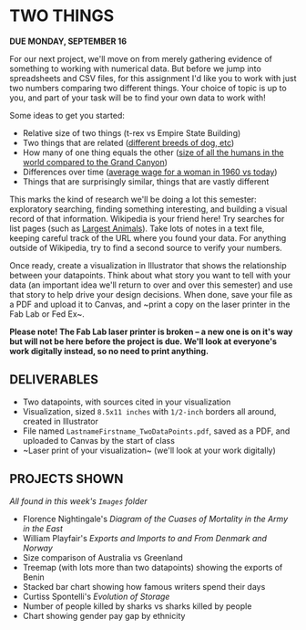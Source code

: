 
# TWO THINGS

**DUE MONDAY, SEPTEMBER 16**  

For our next project, we'll move on from merely gathering evidence of something to working with numerical data. But before we jump into spreadsheets and CSV files, for this assignment I'd like you to work with just two numbers comparing two different things. Your choice of topic is up to you, and part of your task will be to find your own data to work with!

Some ideas to get you started:  

* Relative size of two things (t-rex vs Empire State Building)  
* Two things that are related ([different breeds of dog, etc](https://modernpuppies.com/breedweightchart.aspx))  
* How many of one thing equals the other ([size of all the humans in the world compared to the Grand Canyon](https://www.huffpost.com/entry/humans-fit-into-grand-canyon_n_5255076))  
* Differences over time ([average wage for a woman in 1960 vs today](https://en.wikipedia.org/wiki/Gender_pay_gap_in_the_United_States))  
* Things that are surprisingly similar, things that are vastly different  

This marks the kind of research we'll be doing a lot this semester: exploratory searching, finding something interesting, and building a visual record of that information. Wikipedia is your friend here! Try searches for list pages (such as [Largest Animals](https://en.wikipedia.org/wiki/Largest_organisms)). Take lots of notes in a text file, keeping careful track of the URL where you found your data. For anything outside of Wikipedia, try to find a second source to verify your numbers.

Once ready, create a visualization in Illustrator that shows the relationship between your datapoints. Think about what story you want to tell with your data (an important idea we'll return to over and over this semester) and use that story to help drive your design decisions. When done, save your file as a PDF and upload it to Canvas, and ~print a copy on the laser printer in the Fab Lab or Fed Ex~.

**Please note! The Fab Lab laser printer is broken – a new one is on it's way but will not be here before the project is due. We'll look at everyone's work digitally instead, so no need to print anything.**


## DELIVERABLES  

* Two datapoints, with sources cited in your visualization  
* Visualization, sized `8.5x11 inches` with `1/2-inch` borders all around, created in Illustrator  
* File named `LastnameFirstname_TwoDataPoints.pdf`, saved as a PDF, and uploaded to Canvas by the start of class  
* ~Laser print of your visualization~ (we'll look at your work digitally)  


## PROJECTS SHOWN  
*All found in this week's `Images` folder*  

* Florence Nightingale's *Diagram of the Cuases of Mortality in the Army in the East*  
* William Playfair's *Exports and Imports to and From Denmark and Norway*  
* Size comparison of Australia vs Greenland  
* Treemap (with lots more than two datapoints) showing the exports of Benin  
* Stacked bar chart showing how famous writers spend their days  
* Curtiss Spontelli's *Evolution of Storage*  
* Number of people killed by sharks vs sharks killed by people  
* Chart showing gender pay gap by ethnicity  
